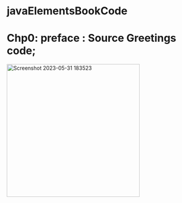 ﻿# javaElementsBookCode


<h1>Chp0: 
preface : Source Greetings code; </h1>

<img width="357" alt="Screenshot 2023-05-31 183523" src="https://github.com/White-OvO/javaElementsBookCode/assets/120700219/7310dd3b-64dc-4f5e-bfad-ae2cf4747d0b">
